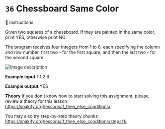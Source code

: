 # `36` Chessboard Same Color

📝 Instructions:

Given two squares of a chessboard. If they are painted in the same color, print YES, otherwise print NO.

The program receives four integers from 1 to 8, each specifying the column and row number, first two - for the first square, and then the last two - for the second square.

![Image description](http://i.imgur.com/iLmObtC.png)

**Example input**
1
1
2
6

**Example output**
YES

**Theory**
If you don't know how to start solving this assignment, please, review a theory for this lesson:
https://snakify.org/lessons/if_then_else_conditions/

You may also try step-by-step theory chunks:
https://snakify.org/lessons/if_then_else_conditions/steps/1/
